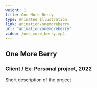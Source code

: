 ```yaml
---
weight: 1
title: One More Berry
type: Animated Illustration
link: animation/onemoreberry
url: "animation/onemoreberry"
video: /one_more_berry.mp4
---
```

## One More Berry

### Client / Ex: Personal project, 2022

Short description of the project 

